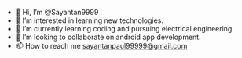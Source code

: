 - 👋 Hi, I’m @Sayantan9999
- 👀 I’m interested in learning new technologies.
- 🌱 I’m currently learning coding and pursuing electrical engineering.
- 💞️ I’m looking to collaborate on android app development.
- 📫 How to reach me sayantanpaul99999@gmail.com

<!---
Sayantan9999/Sayantan9999 is a ✨ special ✨ repository because its `README.md` (this file) appears on your GitHub profile.
You can click the Preview link to take a look at your changes.
--->
